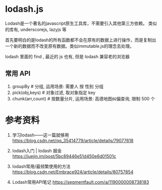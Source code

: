 # lodash.js

Lodash是一个著名的javascript原生工具库，不需要引入其他第三方依赖。
类似的库有,  underscorejs, lazyjs 等

首先要明白的是lodash的所有函数都不会在原有的数据上进行操作，而是复制出一个新的数据而不改变原有数据。类似immutable.js的理念去处理。

lodash 里面的 find , 最近的 js 也有, 但是 lodash 兼容老的浏览器

## 常用 API

1. groupBy # 分组, 运用场景: 需要人 按 性别 分组
2. pick(obj,keys) # 对象过滤, 取对象指定 key
3. chunk(arr,count) # 按数量分片, 运用场景: 高德地图纠偏查询, 限制 500 个

# 参考资料

1. 学习lodash——这一篇就够用
https://blog.csdn.net/qq_35414779/article/details/79077618

2. lodash入门 | lodash 掘金
https://juejin.im/post/5bc89446e51d450e6d01501c

3. lodash常用/最频繁使用的方法
https://blog.csdn.net/Embrace924/article/details/80757854

4. Lodash常用API笔记
https://segmentfault.com/a/1190000008738183
